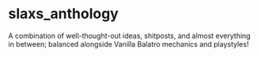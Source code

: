 # slaxs_anthology
A combination of well-thought-out ideas, shitposts, and almost everything in between; balanced alongside Vanilla Balatro mechanics and playstyles!
